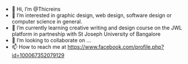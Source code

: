 - 👋 Hi, I’m @Thicreins
- 👀 I’m interested in graphic design, web design, software design or computer science in general.
- 🌱 I’m currently learning creative writing and design course on the JWL platform in partneship with St Joseph University of Bangalore
- 💞️ I’m looking to collaborate on ...
- 📫 How to reach me at https://www.facebook.com/profile.php?id=100067352079129 

<!---
Thicreins/Thicreins is a ✨ special ✨ repository because its `README.md` (this file) appears on your GitHub profile.
You can click the Preview link to take a look at your changes.
--->
